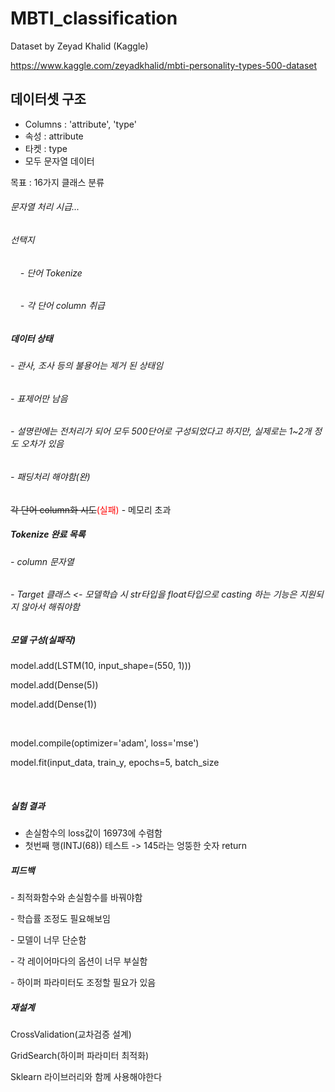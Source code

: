 # MBTI_classification

Dataset by Zeyad Khalid (Kaggle)

https://www.kaggle.com/zeyadkhalid/mbti-personality-types-500-dataset


## 데이터셋 구조
- Columns : 'attribute', 'type'
- 속성 : attribute
- 타켓 : type
- 모두 문자열 데이터

목표 : 16가지 클래스 분류

###### 문자열 처리 시급...
###### 선택지
###### &nbsp;&nbsp;&nbsp; - 단어 Tokenize
###### &nbsp;&nbsp;&nbsp; - 각 단어 column 취급

##### 데이터 상태
###### - 관사, 조사 등의 불용어는 제거 된 상태임
###### - 표제어만 남음
###### - 설명란에는 전처리가 되어 모두 500단어로 구성되었다고 하지만, 실제로는 1~2개 정도 오차가 있음
###### - 패딩처리 해야함(완)

~~각 단어 column화 시도~~<span style="color:red">(실패)</span> - 메모리 초과

##### Tokenize 완료 목록
###### - column 문자열
###### - Target 클래스 <- 모델학습 시 str타입을 float타입으로 casting 하는 기능은 지원되지 않아서 해줘야함


##### 모델 구성(실패작)
<p>model.add(LSTM(10, input_shape=(550, 1)))</p>
<p>model.add(Dense(5))</p>
<p>model.add(Dense(1))</p>
</br>
<p>model.compile(optimizer='adam', loss='mse')</p>
<p>model.fit(input_data, train_y, epochs=5, batch_size</p>
</br>

##### 실험 결과
- 손실함수의 loss값이 16973에 수렴함
- 첫번째 행(INTJ(68)) 테스트 -> 145라는 엉뚱한 숫자 return


##### 피드백
<p> - 최적화함수와 손실함수를 바꿔야함 </p>
<p> - 학습률 조정도 필요해보임 </p>
<p> - 모델이 너무 단순함 </p>
<p> - 각 레이어마다의 옵션이 너무 부실함 </p>
<p> - 하이퍼 파라미터도 조정할 필요가 있음 </p>


##### 재설계
<p> CrossValidation(교차검증 설계) </p>
<p> GridSearch(하이퍼 파라미터 최적화) </p>
<p> Sklearn 라이브러리와 함께 사용해야한다 </p>
<p>  </p>
